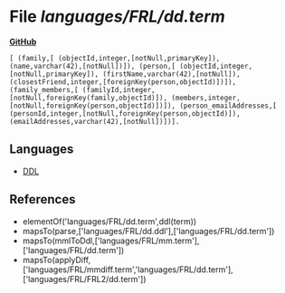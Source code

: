 # File _languages/FRL/dd.term_
**[GitHub](https://github.com/softlang/yas/blob/master/languages/FRL/dd.term)**
```
[ (family,[ (objectId,integer,[notNull,primaryKey]), (name,varchar(42),[notNull])]), (person,[ (objectId,integer,[notNull,primaryKey]), (firstName,varchar(42),[notNull]), (closestFriend,integer,[foreignKey(person,objectId)])]), (family_members,[ (familyId,integer,[notNull,foreignKey(family,objectId)]), (members,integer,[notNull,foreignKey(person,objectId)])]), (person_emailAddresses,[ (personId,integer,[notNull,foreignKey(person,objectId)]), (emailAddresses,varchar(42),[notNull])])].
```

## Languages
* [DDL](../languages/DDL.md)

## References
* elementOf('languages/FRL/dd.term',ddl(term))
* mapsTo(parse,['languages/FRL/dd.ddl'],['languages/FRL/dd.term'])
* mapsTo(mmlToDdl,['languages/FRL/mm.term'],['languages/FRL/dd.term'])
* mapsTo(applyDiff,['languages/FRL/mmdiff.term','languages/FRL/dd.term'],['languages/FRL/FRL2/dd.term'])
